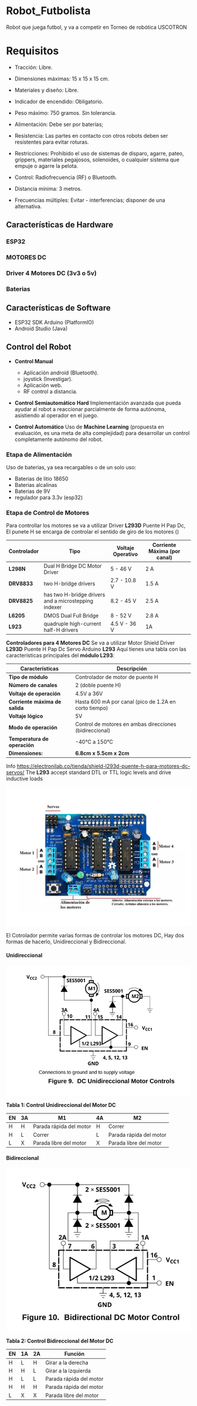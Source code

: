 # Robot_Futbolista
Robot que juega futbol, y va a competir en Torneo de robótica USCOTRON
# Requisitos
- Tracción: Libre.
- Dimensiones máximas: 15 x 15 x 15 cm.
- Materiales y diseño: Libre.
- Indicador de encendido: Obligatorio.
- Peso máximo: 750 gramos. Sin tolerancia.
- Alimentación: Debe ser por baterías;
- Resistencia: Las partes en contacto con otros robots deben ser resistentes para evitar roturas.
- Restricciones: Prohibido el uso de sistemas de disparo, agarre, pateo, grippers, materiales pegajosos, solenoides, o cualquier sistema que empuje o agarre la pelota.

- Control: Radiofrecuencia (RF) o Bluetooth.
- Distancia mínima: 3 metros.
- Frecuencias múltiples: Evitar - interferencias; disponer de una alternativa.

## Características de Hardware
### ESP32

### MOTORES DC

### Driver 4 Motores DC (3v3 o 5v)

### Baterias

## Características de Software
  - ESP32 SDK Arduino (PlatformIO)
  - Android Studio (Java)

## Control del Robot 
- **Control Manual**
  - Aplicación android (Bluetooth).
  - joystick (Investigar).
  - Aplicación web.
  - RF control a distancia.

- **Control Semiautomático** **Hard**
  Implementación avanzada que pueda ayudar al robot a reaccionar parcialmente de forma autónoma, asistiendo al operador en el juego.
- **Control Automático**
  Uso de **Machine Learning** (propuesta en evaluación, es una meta de alta complejidad) para desarrollar un control completamente autónomo del robot.

### Etapa de Alimentación
Uso de baterías, ya sea recargables o de un solo uso:
- Baterias de litio 18650
- Baterias alcalinas
- Baterias de 9V
- regulador para 3.3v (esp32)


### Etapa de Control de Motores
Para controllar los motores se va a utilizar Driver **L293D** Puente H Pap Dc, El punete H se encarga de controlar el sentido de giro de los motores ()

| Controlador | Tipo                                                 | Voltaje Operativo | Corriente Máxima (por canal) |     |
| ----------- | ---------------------------------------------------- | ----------------- | ---------------------------- | --- |
| **L298N**   | Dual H Bridge DC Motor Driver                        | 5 - 46 V          | 2 A                          |     |
| **DRV8833** | two H-bridge drivers                                 | 2.7 - 10.8 V      | 1.5 A                        |     |
| **DRV8825** | has two H-bridge drivers and a microstepping indexer | 8.2 - 45 V        | 2.5 A                        |     |
| **L6205**   | DMOS Dual Full Bridge                                | 8 - 52 V          | 2.8 A                        |     |
| **L923**    | quadruple high-current half-H drivers                | 4.5 V - 36 V      | 1A                           |     |


**Controladores para 4 Motores DC**
Se va a utilizar Motor Shield Driver **L293D** Puente H Pap Dc Servo Arduino **L293**
Aquí tienes una tabla con las características principales del **módulo L293**:

| **Características**               | **Descripción**                                                                                                                                                    |
|-----------------------------------|--------------------------------------------------------------------------------------------------------------------------------------------------------------------|
| **Tipo de módulo**                | Controlador de motor de puente H                                                                                                                                    |
| **Número de canales**             | 2 (doble puente H)                                                                                                                                                |
| **Voltaje de operación**          | 4.5V a 36V                                                                                                                                                         |
| **Corriente máxima de salida**    | Hasta 600 mA por canal (pico de 1.2A en corto tiempo)                                                                                                              |
| **Voltaje lógico**                | 5V                                                                                                                                                                |
| **Modo de operación**             | Control de motores en ambas direcciones (bidireccional)                                                                                                            |
| **Temperatura de operación**      | -40°C a 150°C                                                                                                                                                      |
| **Dimensiones:**| **6.8cm x 5.5cm x 2cm** |

Info https://electronilab.co/tienda/shield-l293d-puente-h-para-motores-dc-servos/
The **L293** accept standard DTL or TTL logic levels and drive inductive loads 

![Motor Shield Driver L293D](Shield-L293D-Puente-H-Para-Motores-Dc-Servos-4.5-24V-1.2A-6.jpg)

El Cotrolador permite varias formas de controlar los motores DC, Hay dos formas de hacerlo, Unidireccional y Bidireccional.

#### Unidireccional
![ESquema de control unidireccional](Unidirectional_DC_control.svg)

**Tabla 1: Control Unidireccional del Motor DC**

| EN | 3A | M1       | 4A       | M2                     |
|----|----|----------|----------|------------------------|
| H  | H  | Parada rápida del motor | H | Correr                  |
| H  | L  | Correr   | L        | Parada rápida del motor |
| L  | X  | Parada libre del motor  | X | Parada libre del motor |


#### Bidireccional
![ESquema de control bidireccional](Bidirectional_DC_control.svg)

**Tabla 2: Control Bidireccional del Motor DC**

| EN | 1A | 2A | Función              |
|----|----|----|----------------------|
| H  | L  | H  | Girar a la derecha   |
| H  | H  | L  | Girar a la izquierda |
| H  | L  | L  | Parada rápida del motor |
| H  | H  | H  | Parada rápida del motor |
| L  | X  | X  | Parada libre del motor  |
